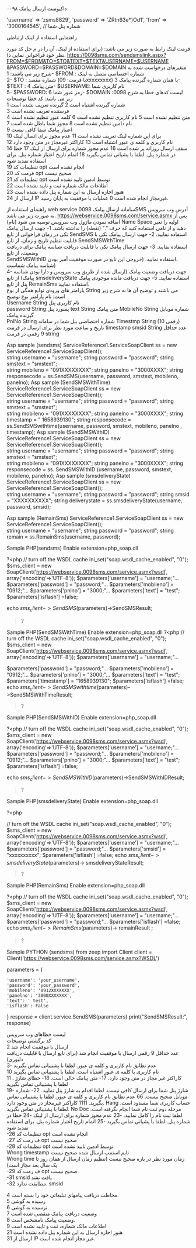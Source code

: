 داکیومنت ارسال پیامک ۰۰۹۸

 'username' => 'zsms8829',
    'password' => 'ZRtn63e*)Od1',
    'from' => '3000164545', // شماره پنل شما



 
راهنمایی استفاده از لینک ارتباطی  
 
 
 
 
 
 
 
 
 
 
 
 
 
 
 
فرمت لینک رابط به صورت زیر می باشد: (برای استفاده از لینک، آن را در م حل کد مورد نظر خود فراخوانی نمایی د). 
https://0098sms.com/sendsmslink.aspx?FROM=$FROM&TO=$TO&TEXT=$TEXT&USERNAME=$USERNAME 
&PASSWORD=$PASSWORD&DOMAIN=$DOMAIN 
متغیرهای درخواست شده به شرح زیر می باشند: 
1- $FROM  : شماره اختصاصی متصل به لینک  
2- $TO : شماره مقصد (با فرمت: 09xxxxxxxxx) یا همان شماره گیرنده پیامک 
3- $TEXT : متن پیامک 
4- $USERNAME: نام کاربری شما  
5- $PASSWORD: رمز عبور شما 
6- $DOMAIN :0098 
لیست کدهای خطا به شرح زیر می باشد: 
کد خطا  توضیحات  
1 شماره گیرنده اشتباه است 
2 گیرنده تعریف نشده است  
3 فرستنده تعریف نشده است  
4 متن تنظیم نشده است 
5 نام کاربری تنظیم نشده است 
6 کلمه عبور تنظیم نشده است  
7 نام دامین تنظیم نشده است 
8 مجوز شما باطل شده است  
9 اعتبار پیامک شما کافی نیست  
10 برای این شماره لینک تعریف نشده است 
11 عدم مجوز برای اتصال لینک  
12 نام کاربری و کلمه ی عبور اشتباه است 
13 کاراکتر غیرمجاز در متن وجود دارد  
14 سقف ارسال روزانه پر شده است 
16 عدم مجوز شماره برای ارسال از لینک 
17 خطا در شماره پنل. لطفا با پشیانی تماس بگیرید 
18 اتمام تاریخ اعتبار شماره پنل. برای استفاده تمدید شود  
19 تنظیمات کد  opt انجام نشده است  
20 فرمت کد opt صحیح نیست  
21 تنظیمات کد  opt توسط ادمین تایید نشده است  
22 اطلاعات مالک شماره ثبت و تایید نشده است  
23 هنوز اجازه ارسال به این شماره پنل داده نشده است  
24 ارسال از IP غیرمجاز انجام شده است 
0 عملیات با موفقیت به پایان رسید. 
  
 
 
راهنمای استفاده از web service  سامانه ارسال پیامک 0098SMS 
آدرس وب سرویس به صورت زیر می باشد. 
https://webservice.0098sms.com/service.asmx 
پس از اضافه نمودن ماژول وب سرویس توصیه می شود (نام) Name Space  اولیه را تغیر  
دهید و از نامی استفاده کنید که حرف  "." (نقطه) را نداشته باشد. 
1- جهت ارسال پیامک تکی در زمان فراخوانی از تابع  SendSMS استفاده نمایید. 
2- جهت ارسال پیامک تکی با قابلیت تنظیم تاریخ و زمان، از تابع SendSMSWithTime  
استفاده نمایید. 
3- جهت ارسال پیامک تکی با قابلیت دریافت شناسه پیامک برای دریافت وضعیت، از تابع  
SendSMSWithID استفاده نمایید. (خروجی این تابع در صورت موفقیت آمیز بودن،  
شناسه پیامک شماست)  
4- جهت دریافت وضعیت پیامک (ارسال شده از طریق وب سرویس و دارا بودن شناسه 
پیامک) از تابع   smsdeliveryState استفاده نمایید. 
5- جهت دریافت مانده موجودی پیامک  پنل از تابع  RemainSms استفاده نمایید.  
پارامتر های ورودی توابع همگی از نوع String می باشند و توضیح آن ها به شرح زیر است: 
نام پارامتر  نوع توضیح  
Username String نام کاربری پنل  
password String پسورد پنل 
text String متن پیامک 
MobileNo String شماره موبایل گیرنده پیامک  
PnlNo String شماره اختصاصی پنل شما در سامانه 
Timestmp String (10 رقمی)  تاریخ و ساعت مورد نظر برای ارسال در فرمت  timestamp 
smsid String عدد حداقل 9  رقمی در فرمت string 
 
 
 
Asp sample (sendsms) 
ServiceReference1.ServiceSoapClient ss = new ServiceReference1.ServiceSoapClient();  
string username = "username"; 
string password = "password"; 
string smstext = "smstext";  
string mobileno = "091XXXXXXXX"; 
string panelno = "3000XXXX"; 
string responsecode = ss.SendSMS(username, password, smstext, mobileno, panelno); 
Asp sample (SendSMSWithTime) 
ServiceReference1.ServiceSoapClient ss = new ServiceReference1.ServiceSoapClient();  
string username = "username"; 
string password = "password"; 
string smstext = "smstext";  
string mobileno = "091XXXXXXXX"; 
string panelno = "3000XXXX"; 
string timestamp = " 1658939130"; 
string responsecode = ss.SendSMSwithtime(username, password, smstext, mobileno, panelno , 
timestamp); 
Asp sample (SendSMSWithID) 
ServiceReference1.ServiceSoapClient ss = new ServiceReference1.ServiceSoapClient();  
string username = "username"; 
string password = "password"; 
string smstext = "smstext";  
string mobileno = "091XXXXXXXX"; 
string panelno = "3000XXXX"; 
string responsecode = ss. SendSMSWithID (username, password, smstext, mobileno, panelno); 
Asp sample (smsdeliveryState) 
ServiceReference1.ServiceSoapClient ss = new ServiceReference1.ServiceSoapClient();  
string username = "username"; 
string password = "password"; 
string smsid = "XXXXXXXXXX"; 
string deliverystate = ss.smsdeliveryState(username, password, smsid); 
 
 
 
Asp sample (RemainSms) 
ServiceReference1.ServiceSoapClient ss = new ServiceReference1.ServiceSoapClient();  
string username = "username"; 
string password = "password"; 
string remain = ss.RemainSms(username, password); 
 
Sample PHP(sendsms) 
Enable extension=php_soap.dll 
 
?<php 
//  turn off the WSDL cache 
ini_set("soap.wsdl_cache_enabled", "0"); 
$sms_client = new 
SoapClient('https://webservice.0098sms.com/service.asmx?wsdl', 
array('encoding'=>'UTF-8')); 
$parameters['username'] = "username;"... 
$parameters['password'] = "password;"... 
$parameters['mobileno'] = "0912;"... 
$parameters['pnlno'] = "3000;"... 
$parameters['text'] = "test"; 
$parameters['isflash'] =false; 
 
echo $sms_client->SendSMS($parameters)->SendSMSResult; 
>? 
 
Sample PHP(SendSMSWithTime) 
Enable extension=php_soap.dll 
?<php 
//  turn off the WSDL cache 
ini_set("soap.wsdl_cache_enabled", "0"); 
$sms_client = new 
SoapClient('https://webservice.0098sms.com/service.asmx?wsdl', 
array('encoding'=>'UTF-8')); 
$parameters['username'] = "username;"... 
 
 
$parameters['password'] = "password;"... 
$parameters['mobileno'] = "0912;"... 
$parameters['pnlno'] = "3000;"... 
$parameters['text'] = "test"; 
$parameters['timestamp'] = "1658939130"; 
$parameters['isflash'] =false; 
echo $sms_client-> SendSMSwithtime($parameters)->SendSMSWithTimeResult; 
>? 
 
Sample PHP(SendSMSWithID) 
Enable extension=php_soap.dll 
 
?<php 
//  turn off the WSDL cache 
ini_set("soap.wsdl_cache_enabled", "0"); 
$sms_client = new 
SoapClient('https://webservice.0098sms.com/service.asmx?wsdl', 
array('encoding'=>'UTF-8')); 
$parameters['username'] = "username;"... 
$parameters['password'] = "password;"... 
$parameters['mobileno'] = "0912;"... 
$parameters['pnlno'] = "3000;"... 
$parameters['text'] = "test"; 
$parameters['isflash'] =false; 
 
echo $sms_client->SendSMSWithID($parameters)->SendSMSWithIDResult; 
>? 
 
Sample PHP(smsdeliveryState) 
Enable extension=php_soap.dll 
 
?<php 
 
 
//  turn off the WSDL cache 
ini_set("soap.wsdl_cache_enabled", "0"); 
$sms_client = new 
SoapClient('https://webservice.0098sms.com/service.asmx?wsdl', 
array('encoding'=>'UTF-8')); 
$parameters['username'] = "username;"... 
$parameters['password'] = "password;"... 
$parameters['smsid'] = "xxxxxxxxxx"; 
$parameters['isflash'] =false; 
echo $sms_client-> smsdeliveryState($parameters)-> smsdeliveryStateResult; 
>? 
 
 
Sample PHP(RemainSms) 
Enable extension=php_soap.dll 
 
?<php 
//  turn off the WSDL cache 
ini_set("soap.wsdl_cache_enabled", "0"); 
$sms_client = new 
SoapClient('https://webservice.0098sms.com/service.asmx?wsdl', 
array('encoding'=>'UTF-8')); 
$parameters['username'] = "username;"... 
$parameters['password'] = "password;"... 
$parameters['isflash'] =false; 
echo $sms_client-> RemainSms($parameters)-> remainResult ;  
>? 
 
Sample PYTHON (sendsms) 
from zeep import Client 
client = Client('https://webservice.0098sms.com/service.asmx?WSDL') 
 
parameters = { 
 
 
    'username': 'your_username', 
    'password': 'your_password', 
    'mobileno': '0912XXXXXXX', 
    'panelno': '3000XXXXXXX', 
    'text': ' test', 
    'isflash': False 
} 
response = client.service.SendSMS(parameters) 
print("SendSMSResult:", response) 
 
لیست خطاهای وب سرویس  
کد برگشتی   توضیحات  
2 ارسال با موفقیت انجام شد  
عدد حداقل 9 رقمی   ارسال با موفقیت انجام شد (برای تابع ارسال با قابلیت دریافت دلیوری)  
3-  عدم  تطابق  نام کاربری و  کلمه ی  عبور. لطفا  با  پشتیبانی تماس بگیرید  
10 نام  کاربری  یا  کلمه ی  عبور اشتباه است. لطفا  با پشتیبانی تماس  بگیرید  
11 کاراکتر  غیر  مجاز در  متن  وجود دارد. 
17-  متن پیامک خالی است. 
18-  خطای  شارژ . لطفا  با پشتیبانی تماس  بگیرید  
19-  شارژ  پنل شما  برای ارسال کافی  نیست. لطفا  اقدام به  شارژ  پنل نمایید. 
22-  شماره  موبایل  صحیح نیست. 
66 عدم  تطابق  نام کاربری و  کلمه ی  عبور. لطفا  با  پشتیبانی تماس بگیرید. 
1111 کاراکتر  غیرمجاز  در متن وجود  دارد. 
Hang حساب  کاربری  شما مسدود  است. لطفا با پشتیبانی تماس  بگیرید. 
No Doc مرحله  دوم ثبت  نام شما  انجام  نگرفته است. لطفا  ثبت نام  را  کامل  نمایید. 
-23 عدم مجوز شماره برای ارسال از لینک 
-24 خطا در شماره پنل. لطفا با پشیانی تماس بگیرید 
-25 اتمام تاریخ اعتبار شماره پنل. برای استفاده تمدید شود  
-26 تنظیمات کد  opt انجام نشده است  
-27 ف رمت کد opt  صحیح نیست  
-28 تنظیمات کد  opt  توسط ادمین تایید نشده است  
Wrong 
timestamp تایم استمپ ارسال شده صحیح نیست  
Wrong time زمان مورد نظر در بازه صحیح نیست (تنظیم زمان ارسال از همان روز تا یک سال بعد مجاز است)  
-29 ف رمت کد opt  صحیح نیست  
-31 smsid یافت نشد .  
-32  مطابقت ندارد. smsid  
 
 
4 مخاطب دریافت پیامهای تبلیغاتی خود را بسته است.  
5 رسیده به گوشی  
6 نرسیده به گوشی  
7 وضعیت دریافت پیامک منقضی شده است  
8 وضعیت پیامک نامشخص است.  
9 اطلاعات مالک شماره، ثبت و تایید نشده است   
21  هنوز اجازه ارسال به این شماره پنل داده نشده است  
31  ارسال از IP غیر مجاز انجام شده است. 
 